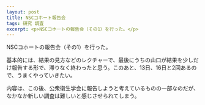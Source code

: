```yaml
---
layout: post
title: NSCコホート報告会
tags: 研究 調査
excerpt: <p>NSCコホートの報告会（その1）を行った。</p>
---
```


NSCコホートの報告会（その1）を行った。

基本的には、結果の見方などのレクチャーで、最後にうちの山口が結果を少しだけ報告する形で、滞りなく終わったと思う。このあと、13日、16日と2回あるので、うまくやっていきたい。

内容は、この後、公衆衛生学会に報告しようと考えているものの一部なのだが、なかなか新しい調査は難しいと感じさせられてしまう。
